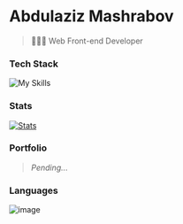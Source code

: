 # Abdulaziz Mashrabov
> 👨🏻‍💻 Web Front-end Developer

### Tech Stack

![My Skills](https://skillicons.dev/icons?i=firebase,react,js,python,bootstrap,sass,tailwind,ts&theme=light)

### Stats

[![Stats](https://github-readme-streak-stats.herokuapp.com?user=iamalaziz&theme=Javascript&hide_border=true&border_radius=10&background=F7F7F7F9&ring=2192FF&fire=FBDF07&sideNums=2192FF&currStreakNum=FBDF07)](https://git.io/streak-stats)

### Portfolio
> *Pending...*

### Languages

![image](https://user-images.githubusercontent.com/81867375/201831350-6c7c4138-9afd-44fe-be16-2a718c8b2106.png)
